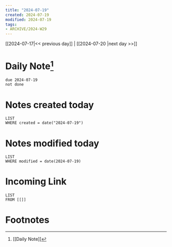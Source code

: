 ```yaml
---
title: "2024-07-19"
created: 2024-07-19
modified: 2024-07-19
tags:
- ARCHIVE/2024-W29
---
```


[[2024-07-17|<< previous day]] | [[2024-07-20 |next day >>]]

# Daily Note[^1]
```tasks
due 2024-07-19
not done
```
# Notes created today
```dataview
LIST
WHERE created = date("2024-07-19")
```
# Notes modified today
```dataview
LIST
WHERE modified = date(2024-07-19)
```
# Incoming Link
```dataview
LIST
FROM [[]]
```
# Footnotes

[^1]: [[Daily Note]]
